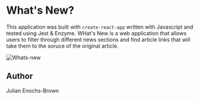 # What's New?
This application was built with `create-react-app` written with Javascript and tested using Jest & Enzyme.
WHat's New is a web application that allows users to filter through different news sections and find article links that will take them to the soruce of the original article.

![Whats-new](https://user-images.githubusercontent.com/48660739/66281228-929c9b80-e877-11e9-98c2-379a63c1ce17.png)

## Author
Julian Enochs-Brown
